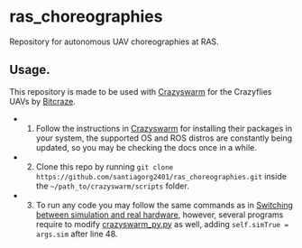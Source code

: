 # ras_choreographies
Repository for autonomous UAV choreographies at RAS.

## Usage.
This repository is made to be used with [Crazyswarm](https://github.com/USC-ACTLab/crazyswarm) for the Crazyflies UAVs by [Bitcraze](https://github.com/bitcraze).

- 1. Follow the instructions in [Crazyswarm](https://github.com/USC-ACTLab/crazyswarm) for installing their packages in your system, the supported OS and ROS distros are constantly being updated, so you may be checking the docs once in a while.
- 2. Clone this repo by running ```git clone https://github.com/santiagorg2401/ras_choreographies.git``` inside the ```~/path_to/crazyswarm/scripts``` folder.
- 3. To run any code you may follow the same commands as in [Switching between simulation and real hardware](https://crazyswarm.readthedocs.io/en/latest/api.html#switching-between-simulation-and-real-hardware), however, several programs require to modify [crazyswarm_py.py](https://github.com/USC-ACTLab/crazyswarm/blob/4d6ca47b085227fbc893479894001d1c7ceab5cc/ros_ws/src/crazyswarm/scripts/pycrazyswarm/crazyswarm_py.py#L48) as well, adding ```self.simTrue = args.sim``` after line 48.
